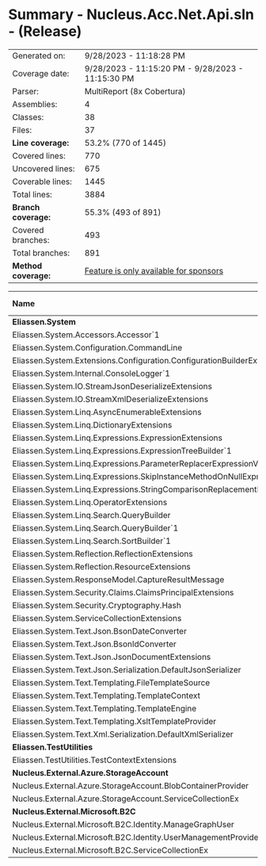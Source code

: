 # Summary - Nucleus.Acc.Net.Api.sln - (Release)
|||
|:---|:---|
| Generated on: | 9/28/2023 - 11:18:28 PM |
| Coverage date: | 9/28/2023 - 11:15:20 PM - 9/28/2023 - 11:15:30 PM |
| Parser: | MultiReport (8x Cobertura) |
| Assemblies: | 4 |
| Classes: | 38 |
| Files: | 37 |
| **Line coverage:** | 53.2% (770 of 1445) |
| Covered lines: | 770 |
| Uncovered lines: | 675 |
| Coverable lines: | 1445 |
| Total lines: | 3884 |
| **Branch coverage:** | 55.3% (493 of 891) |
| Covered branches: | 493 |
| Total branches: | 891 |
| **Method coverage:** | [Feature is only available for sponsors](https://reportgenerator.io/pro) |

|**Name**|**Covered**|**Uncovered**|**Coverable**|**Total**|**Line coverage**|**Covered**|**Total**|**Branch coverage**|
|:---|---:|---:|---:|---:|---:|---:|---:|---:|
|**Eliassen.System**|**663**|**483**|**1146**|**3504**|**57.8%**|**425**|**757**|**56.1%**|
|Eliassen.System.Accessors.Accessor`1|0|3|3|17|0%|0|0||
|Eliassen.System.Configuration.CommandLine|0|20|20|53|0%|0|28|0%|
|Eliassen.System.Extensions.Configuration.ConfigurationBuilderExtensions|0|8|8|26|0%|0|0||
|Eliassen.System.Internal.ConsoleLogger`1|5|3|8|29|62.5%|2|2|100%|
|Eliassen.System.IO.StreamJsonDeserializeExtensions|10|10|20|69|50%|4|8|50%|
|Eliassen.System.IO.StreamXmlDeserializeExtensions|8|12|20|70|40%|2|8|25%|
|Eliassen.System.Linq.AsyncEnumerableExtensions|0|25|25|109|0%|0|36|0%|
|Eliassen.System.Linq.DictionaryExtensions|2|0|2|148|100%|0|0||
|Eliassen.System.Linq.Expressions.ExpressionExtensions|23|15|38|99|60.5%|16|34|47%|
|Eliassen.System.Linq.Expressions.ExpressionTreeBuilder`1|282|31|313|564|90%|199|232|85.7%|
|Eliassen.System.Linq.Expressions.ParameterReplacerExpressionVisitor|3|0|3|15|100%|2|2|100%|
|Eliassen.System.Linq.Expressions.SkipInstanceMethodOnNullExpressionVisitor|6|0|6|25|100%|4|4|100%|
|Eliassen.System.Linq.Expressions.StringComparisonReplacementExpressionVisitor|34|2|36|97|94.4%|17|30|56.6%|
|Eliassen.System.Linq.OperatorExtensions|14|1|15|30|93.3%|7|8|87.5%|
|Eliassen.System.Linq.Search.QueryBuilder|14|19|33|304|42.4%|0|6|0%|
|Eliassen.System.Linq.Search.QueryBuilder`1|93|5|98|304|94.8%|46|68|67.6%|
|Eliassen.System.Linq.Search.SortBuilder`1|39|34|73|123|53.4%|34|48|70.8%|
|Eliassen.System.Reflection.ReflectionExtensions|81|20|101|289|80.1%|60|84|71.4%|
|Eliassen.System.Reflection.ResourceExtensions|16|9|25|82|64%|13|22|59%|
|Eliassen.System.ResponseModel.CaptureResultMessage|8|2|10|39|80%|4|4|100%|
|Eliassen.System.Security.Claims.ClaimsPrincipalExtensions|0|6|6|41|0%|0|6|0%|
|Eliassen.System.Security.Cryptography.Hash|1|0|1|16|100%|0|0||
|Eliassen.System.ServiceCollectionExtensions|0|39|39|159|0%|0|10|0%|
|Eliassen.System.Text.Json.BsonDateConverter|11|16|27|73|40.7%|7|36|19.4%|
|Eliassen.System.Text.Json.BsonIdConverter|13|1|14|45|92.8%|8|14|57.1%|
|Eliassen.System.Text.Json.JsonDocumentExtensions|0|36|36|211|0%|0|31|0%|
|Eliassen.System.Text.Json.Serialization.DefaultJsonSerializer|0|22|22|77|0%|0|4|0%|
|Eliassen.System.Text.Templating.FileTemplateSource|0|46|46|82|0%|0|4|0%|
|Eliassen.System.Text.Templating.TemplateContext|0|6|6|40|0%|0|2|0%|
|Eliassen.System.Text.Templating.TemplateEngine|0|39|39|88|0%|0|10|0%|
|Eliassen.System.Text.Templating.XsltTemplateProvider|0|41|41|88|0%|0|16|0%|
|Eliassen.System.Text.Xml.Serialization.DefaultXmlSerializer|0|12|12|92|0%|0|0||
|**Eliassen.TestUtilities**|**107**|**22**|**129**|**311**|**82.9%**|**68**|**108**|**62.9%**|
|Eliassen.TestUtilities.TestContextExtensions|107|22|129|311|82.9%|68|108|62.9%|
|**Nucleus.External.Azure.StorageAccount**|**0**|**61**|**61**|**164**|**0%**|**0**|**4**|**0%**|
|Nucleus.External.Azure.StorageAccount.BlobContainerProvider|0|59|59|151|0%|0|4|0%|
|Nucleus.External.Azure.StorageAccount.ServiceCollectionEx|0|2|2|13|0%|0|0||
|**Nucleus.External.Microsoft.B2C**|**0**|**109**|**109**|**209**|**0%**|**0**|**22**|**0%**|
|Nucleus.External.Microsoft.B2C.Identity.ManageGraphUser|0|96|96|169|0%|0|20|0%|
|Nucleus.External.Microsoft.B2C.Identity.UserManagementProvider|0|9|9|24|0%|0|2|0%|
|Nucleus.External.Microsoft.B2C.ServiceCollectionEx|0|4|4|16|0%|0|0||
